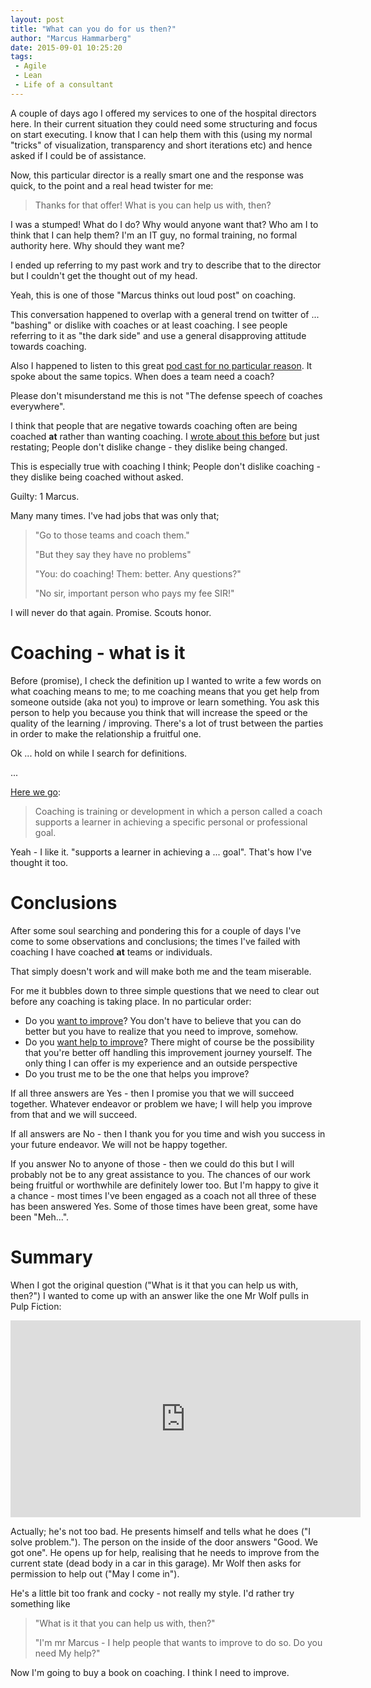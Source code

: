 ```yaml
---
layout: post
title: "What can you do for us then?"
author: "Marcus Hammarberg"
date: 2015-09-01 10:25:20
tags:
 - Agile
 - Lean
 - Life of a consultant
---
```


A couple of days ago I offered my services to one of the hospital directors here. In their current situation they could need some structuring and focus on start executing. I know that I can help them with this (using my normal "tricks" of visualization, transparency and short iterations etc) and hence asked if I could be of assistance. 

Now, this particular director is a really smart one and the response was quick, to the point and a real head twister for me: 

<blockquote>Thanks for that offer! What is you can help us with, then?</blockquote>

I was a stumped! What do I do? Why would anyone want that? Who am I to think that I can help them? I'm an IT guy, no formal training, no formal authority here. Why should they want me? 

I ended up referring to my past work and try to describe that to the director but I couldn't get the thought out of my head. 

Yeah, this is one of those "Marcus thinks out loud post" on coaching. 

<a name='more'></a>

This conversation happened to overlap with a general trend on twitter of ... "bashing" or dislike with coaches or at least coaching. I see people referring to it as "the dark side" and use a general disapproving attitude towards coaching. 

Also I happened to listen to this great [pod cast for no particular reason](http://agileanswerman.com/013-agile-for-humans/). It spoke about the same topics. When does a team need a coach? 

Please don't misunderstand me this is not "The defense speech of coaches everywhere".

I think that people that are negative towards coaching often are being coached **at** rather than wanting coaching. I [wrote about this before](http://www.marcusoft.net/2015/08/experiment---dont-change.html) but just restating; People don't dislike change - they dislike being changed.

This is especially true with coaching I think; People don't dislike coaching - they dislike being coached without asked. 

Guilty: 1 Marcus. 

Many many times. I've had jobs that was only that; 

<blockquote>
	"Go to those teams and coach them." 
	<p>"But they say they have no problems"</p>
	<p>"You: do coaching! Them: better. Any questions?"</p>
	<p>"No sir, important person who pays my fee SIR!"</p>
</blockquote>

I will never do that again. Promise. Scouts honor.

# Coaching - what is it
Before (promise), I check the definition up I wanted to write a few words on what coaching means to me; to me coaching means that you get help from someone outside (aka not you) to improve or learn something. You ask this person to help you because you think that will increase the speed or the quality of the learning / improving. There's a lot of trust between the parties in order to make the relationship a fruitful one.   

Ok ... hold on while I search for definitions. 

... 

[Here we go](http://en.wikipedia.org/wiki/Coaching):

<blockquote>Coaching is training or development in which a person called a coach supports a learner in achieving a specific personal or professional goal.</blockquote>

Yeah - I like it. "supports a learner in achieving a ... goal". That's how I've thought it too. 

# Conclusions

After some soul searching and pondering this for a couple of days I've come to some observations and conclusions; the times I've failed with coaching I have coached **at** teams or individuals. 

That simply doesn't work and will make both me and the team miserable.

For me it bubbles down to three simple questions that we need to clear out before any coaching is taking place. In no particular order: 

* Do you [want to improve](https://twitter.com/marcusoftnet/status/519030269626429440)? You don't have to believe that you can do better but you have to realize that you need to improve, somehow.
* Do you [want help to improve](http://www.marcusoft.net/2015/06/only-help-those-that-want-help.html)? There might of course be the possibility that you're better off handling this improvement journey yourself. The only thing I can offer is my experience and an outside perspective
* Do you trust me to be the one that helps you improve?

If all three answers are Yes - then I promise you that we will succeed together. Whatever endeavor or problem we have; I will help you improve from that and we will succeed. 

If all answers are No - then I thank you for you time and wish you success in your future endeavor. We will not be happy together.

If you answer No to anyone of those - then we could do this but I will probably not be to any great assistance to you. The chances of our work being fruitful or worthwhile are definitely lower too. But I'm happy to give it a chance - most times I've been engaged as a coach not all three of these has been answered Yes. Some of those times have been great, some have been "Meh...".

# Summary
When I got the original question ("What is it that you can help us with, then?") I wanted to come up with an answer like the one Mr Wolf pulls in Pulp Fiction: 

<iframe width="560" height="315" src="https://www.youtube.com/embed/NP4lrVIpbvo" frameborder="0" allowfullscreen></iframe>

Actually; he's not too bad. He presents himself and tells what he does ("I solve problem."). The person on the inside of the door answers "Good. We got one". He opens up for help, realising that he needs to improve from the current state (dead body in a car in this garage). Mr Wolf then asks for permission to help out ("May I come in"). 

He's a little bit too frank and cocky - not really my style. I'd rather try something like 

<blockquote>
	"What is it that you can help us with, then?"
	<p>"I'm mr Marcus - I help people that wants to improve to do so. Do you need My help?"</p>
</blockquote>

Now I'm going to buy a book on coaching. I think I need to improve.
